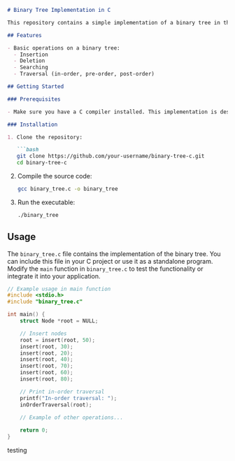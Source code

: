 ```markdown
# Binary Tree Implementation in C

This repository contains a simple implementation of a binary tree in the C programming language. Binary trees are hierarchical data structures that consist of nodes, where each node has at most two children, referred to as the left child and the right child.

## Features

- Basic operations on a binary tree:
  - Insertion
  - Deletion
  - Searching
  - Traversal (in-order, pre-order, post-order)

## Getting Started

### Prerequisites

- Make sure you have a C compiler installed. This implementation is designed to work with standard C libraries.

### Installation

1. Clone the repository:

   ```bash
   git clone https://github.com/your-username/binary-tree-c.git
   cd binary-tree-c
   ```

2. Compile the source code:

   ```bash
   gcc binary_tree.c -o binary_tree
   ```

3. Run the executable:

   ```bash
   ./binary_tree
   ```

## Usage

The `binary_tree.c` file contains the implementation of the binary tree. You can include this file in your C project or use it as a standalone program. Modify the `main` function in `binary_tree.c` to test the functionality or integrate it into your application.

```c
// Example usage in main function
#include <stdio.h>
#include "binary_tree.c"

int main() {
    struct Node *root = NULL;

    // Insert nodes
    root = insert(root, 50);
    insert(root, 30);
    insert(root, 20);
    insert(root, 40);
    insert(root, 70);
    insert(root, 60);
    insert(root, 80);

    // Print in-order traversal
    printf("In-order traversal: ");
    inOrderTraversal(root);

    // Example of other operations...
    
    return 0;
}
```
testing
